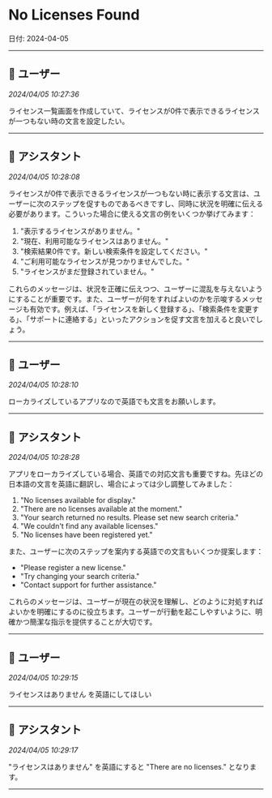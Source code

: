 # No Licenses Found

日付: 2024-04-05

---

## 👤 ユーザー
*2024/04/05 10:27:36*

ライセンス一覧画面を作成していて、ライセンスが0件で表示できるライセンスが一つもない時の文言を設定したい。

---

## 🤖 アシスタント
*2024/04/05 10:28:08*

ライセンスが0件で表示できるライセンスが一つもない時に表示する文言は、ユーザーに次のステップを促すものであるべきですし、同時に状況を明確に伝える必要があります。こういった場合に使える文言の例をいくつか挙げてみます：

1. "表示するライセンスがありません。"
2. "現在、利用可能なライセンスはありません。"
3. "検索結果0件です。新しい検索条件を設定してください。"
4. "ご利用可能なライセンスが見つかりませんでした。"
5. "ライセンスがまだ登録されていません。"

これらのメッセージは、状況を正確に伝えつつ、ユーザーに混乱を与えないようにすることが重要です。また、ユーザーが何をすればよいのかを示唆するメッセージも有効です。例えば、「ライセンスを新しく登録する」、「検索条件を変更する」、「サポートに連絡する」といったアクションを促す文言を加えると良いでしょう。

---

## 👤 ユーザー
*2024/04/05 10:28:10*

ローカライズしているアプリなので英語でも文言をお願いします。

---

## 🤖 アシスタント
*2024/04/05 10:28:28*

アプリをローカライズしている場合、英語での対応文言も重要ですね。先ほどの日本語の文言を英語に翻訳し、場合によっては少し調整してみました：

1. "No licenses available for display."
2. "There are no licenses available at the moment."
3. "Your search returned no results. Please set new search criteria."
4. "We couldn't find any available licenses."
5. "No licenses have been registered yet."

また、ユーザーに次のステップを案内する英語での文言もいくつか提案します：

- "Please register a new license."
- "Try changing your search criteria."
- "Contact support for further assistance."

これらのメッセージは、ユーザーが現在の状況を理解し、どのように対処すればよいかを明確にするのに役立ちます。ユーザーが行動を起こしやすいように、明確かつ簡潔な指示を提供することが大切です。

---

## 👤 ユーザー
*2024/04/05 10:29:15*

ライセンスはありません を英語にしてほしい

---

## 🤖 アシスタント
*2024/04/05 10:29:17*

"ライセンスはありません" を英語にすると "There are no licenses." となります。

---
